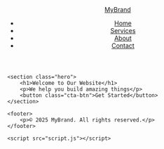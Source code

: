 <!DOCTYPE html>
<html lang="en">
<head>
    <meta charset="UTF-8">
    <meta name="viewport" content="width=device-width, initial-scale=1.0">
    <title>Landing Page</title>
    <link rel="stylesheet" href="styles.css">
</head>
<body>
    <header>
        <nav class="navbar">
            <div class="logo">
                <a href="#">MyBrand</a>
            </div>
            <div class="nav-links">
                <ul>
                    <li><a href="#home">Home</a></li>
                    <li><a href="#services">Services</a></li>
                    <li><a href="#about">About</a></li>
                    <li><a href="#contact">Contact</a></li>
                </ul>
            </div>
            <div class="menu-toggle" id="menu-toggle">
                <span class="bar"></span>
                <span class="bar"></span>
                <span class="bar"></span>
            </div>
        </nav>
    </header>

    <section class="hero">
        <h1>Welcome to Our Website</h1>
        <p>We help you build amazing things</p>
        <button class="cta-btn">Get Started</button>
    </section>

    <footer>
        <p>© 2025 MyBrand. All rights reserved.</p>
    </footer>

    <script src="script.js"></script>
</body>
</html>

